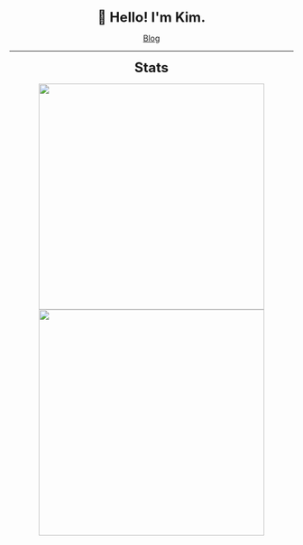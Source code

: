 
<div align="center" >
  <p><strong><font size=5 >👋 Hello! I'm Kim.</font></strong></p>
  <a href="https://blog.cckim.cn/">Blog</a>
</div>

***

<div align="center">
  <p><strong><font size=5 >Stats</font></strong></p>
  <img  width="400" src="https://github-readme-stats.vercel.app/api?username=hubvue&show_icons=true&theme=radical&count_private=true" />
</div>

<div align="center">
  <img  width="400" src="https://github-readme-stats.vercel.app/api/top-langs/?username=hubvue&layout=compact&theme=radical&count_private=true&show_icons=true" />
</div>
